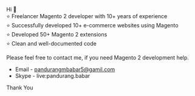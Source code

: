 Hi 👋<br/>
⭐️  Freelancer Magento 2 developer with 10+ years of experience<br/>
⭐️  Successfully developed  10+  e-commerce websites using Magento<br/>
⭐️  Developed 50+ Magento 2 extensions<br/>
⭐️  Clean and well-documented code<br/>

Please feel free to contact me, if you need Magento 2 development help.

* Email - pandurangmbabar5@gamil.com
* Skype - live:pandurang.babar

Thank You
                  
